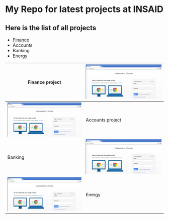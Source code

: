 # My Repo for latest projects at INSAID

## Here is the list of all projects

- [Finance](http://https://github.com/Vaasudhevan/guings/tree/master/Finance-project "Finance")
- Accounts
- Banking
- Energy

|  Finance project |  ![](https://raw.githubusercontent.com/Vaasudhevan/guings/master/images/chrome-browser.png) |
| -- | -- |
|  [![Acc](https://raw.githubusercontent.com/Vaasudhevan/guings/master/images/chrome-browser.png "Acc")](http://https://raw.githubusercontent.com/Vaasudhevan/guings/master/images/chrome-browser.png "Acc") |  Accounts project |
| Banking  | [![Banking](https://raw.githubusercontent.com/Vaasudhevan/guings/master/images/chrome-browser.png "Banking")](https://raw.githubusercontent.com/Vaasudhevan/guings/master/images/chrome-browser.png "Banking")  |
| [![Energy](https://raw.githubusercontent.com/Vaasudhevan/guings/master/images/chrome-browser.png "Energy")](http://https://raw.githubusercontent.com/Vaasudhevan/guings/master/images/chrome-browser.png "Energy")  |  Energy |

